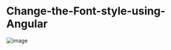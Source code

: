 # Change-the-Font-style-using-Angular
![image](https://user-images.githubusercontent.com/114800813/224058474-c6d7badd-f735-4520-b7f7-13c01810b486.png)
